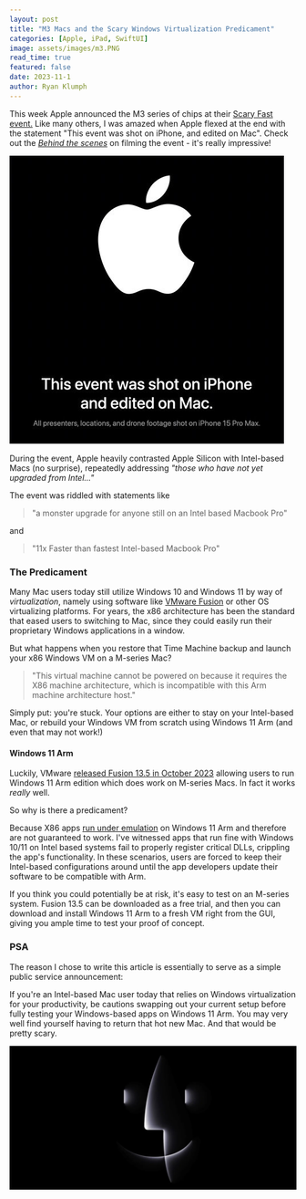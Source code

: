 ```yaml
---
layout: post
title: "M3 Macs and the Scary Windows Virtualization Predicament"
categories: [Apple, iPad, SwiftUI]
image: assets/images/m3.PNG
read_time: true
featured: false
date: 2023-11-1
author: Ryan Klumph
---
```


This week Apple announced the M3 series of chips at their [Scary Fast event.](https://www.apple.com/apple-events/) Like many others, I was amazed when Apple flexed at the end with the statement "This event was shot on iPhone, and edited on Mac". Check out the [*Behind the scenes*](https://www.apple.com/newsroom/2023/10/behind-the-scenes-at-scary-fast-apples-keynote-event-shot-on-iphone/) on filming the event  - it's really impressive! 

![Shot on iPhone](/assets/images/shotoniphone.png)  

During the event, Apple heavily contrasted Apple Silicon with Intel-based Macs (no surprise), repeatedly addressing *"those who have not yet upgraded from Intel..."*

The event was riddled with statements like

> "a monster upgrade for anyone still on an Intel based Macbook Pro"

and 

> "11x Faster than fastest Intel-based Macbook Pro"

### The Predicament
Many Mac users today still utilize Windows 10 and Windows 11 by way of *virtualization*, namely using software like [VMware Fusion](https://www.vmware.com/products/fusion.html) or other OS virtualizing platforms. For years, the x86 architecture has been the standard that eased users to switching to Mac, since they could easily run their proprietary Windows applications in a window.

But what happens when you restore that Time Machine backup and launch your x86 Windows VM on a M-series Mac?

> "This virtual machine cannot be powered on because it requires the X86 machine architecture, which is incompatible with this Arm machine architecture host."

Simply put: you're stuck. Your options are either to stay on your Intel-based Mac, or rebuild your Windows VM from scratch using Windows 11 Arm (and even that may not work!)

#### Windows 11 Arm
Luckily, VMware [released Fusion 13.5 in October 2023](https://blogs.vmware.com/teamfusion/2023/10/fusion-13-5-is-live.html) allowing users to run Windows 11 Arm edition which does work on M-series Macs. In fact it works *really* well. 

So why is there a predicament?

Because X86 apps [run under emulation](https://learn.microsoft.com/en-us/windows/arm/apps-on-arm-x86-emulation) on Windows 11 Arm and therefore are not guaranteed to work. I've witnessed apps that run fine with Windows 10/11 on Intel based systems fail to properly register critical DLLs, crippling the app's functionality. In these scenarios, users are forced to keep their Intel-based configurations around until the app developers update their software to be compatible with Arm.

If you think you could potentially be at risk, it's easy to test on an M-series system. Fusion 13.5 can be downloaded as a free trial, and then you can download and install Windows 11 Arm to a fresh VM right from the GUI, giving you ample time to test your proof of concept. 

### PSA
The reason I chose to write this article is essentially to serve as a simple public service announcement: 

If you're an Intel-based Mac user today that relies on Windows virtualization for your productivity, be cautions swapping out your current setup before fully testing your Windows-based apps on Windows 11 Arm. You may very well find yourself having to return that hot new Mac. And that would be pretty scary.

![Scary Mac](/assets/images/scary.jpeg)  
